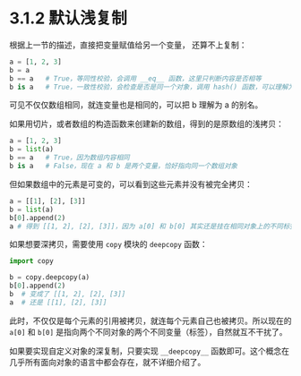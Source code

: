 # 3.1.2 默认浅复制

根据上一节的描述，直接把变量赋值给另一个变量， 还算不上复制：

```python
a = [1, 2, 3]
b = a
b == a   # True，等同性校验，会调用 __eq__ 函数，这里只判断内容是否相等
b is a   # True，一致性校验，会检查是否是同一个对象，调用 hash() 函数，可以理解为比较指针
```

可见不仅仅数组相同，就连变量也是相同的，可以把 b 理解为 a 的别名。

如果用切片，或者数组的构造函数来创建新的数组，得到的是原数组的浅拷贝：

```python
a = [1, 2, 3]
b = list(a)
b == a   # True，因为数组内容相同
b is a   # False，现在 a 和 b 是两个变量，恰好指向同一个数组对象
```

但如果数组中的元素是可变的，可以看到这些元素并没有被完全拷贝：

```python
a = [[1], [2], [3]]
b = list(a)
b[0].append(2)
a # 得到 [[1, 2], [2], [3]]，因为 a[0] 和 b[0] 其实还是挂在相同对象上的不同标签
```

如果想要深拷贝，需要使用 `copy` 模块的 `deepcopy` 函数：

```python
import copy 

b = copy.deepcopy(a)
b[0].append(2)
b  # 变成了 [[1, 2], [2], [3]]
a  # 还是 [[1], [2], [3]]
```

此时，不仅仅是每个元素的引用被拷贝，就连每个元素自己也被拷贝。所以现在的 `a[0]` 和 `b[0]` 是指向两个不同对象的两个不同变量（标签），自然就互不干扰了。

如果要实现自定义对象的深复制，只要实现 `__deepcopy__` 函数即可。这个概念在几乎所有面向对象的语言中都会存在，就不详细介绍了。
